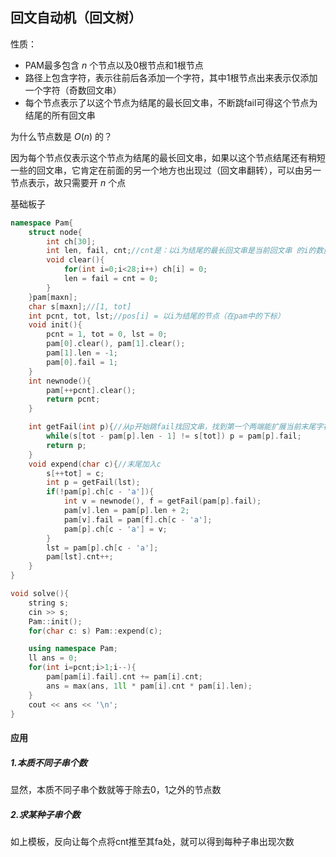 ## 回文自动机（回文树）

性质：

- PAM最多包含 $n$ 个节点以及0根节点和1根节点
- 路径上包含字符，表示往前后各添加一个字符，其中1根节点出来表示仅添加一个字符（奇数回文串）
- 每个节点表示了以这个节点为结尾的最长回文串，不断跳fail可得这个节点为结尾的所有回文串

为什么节点数是 $O(n)$ 的？

因为每个节点仅表示这个节点为结尾的最长回文串，如果以这个节点结尾还有稍短一些的回文串，它肯定在前面的另一个地方也出现过（回文串翻转），可以由另一节点表示，故只需要开 $n$ 个点

基础板子

```c++
namespace Pam{
    struct node{
        int ch[30];
        int len, fail, cnt;//cnt是：以i为结尾的最长回文串是当前回文串 的i的数量
        void clear(){
            for(int i=0;i<28;i++) ch[i] = 0;
            len = fail = cnt = 0;
        }
    }pam[maxn];
    char s[maxn];//[1, tot]
    int pcnt, tot, lst;//pos[i] = 以i为结尾的节点（在pam中的下标）
    void init(){
        pcnt = 1, tot = 0, lst = 0;
        pam[0].clear(), pam[1].clear();
        pam[1].len = -1;
        pam[0].fail = 1;
    }
    int newnode(){
        pam[++pcnt].clear();
        return pcnt;
    }

    int getFail(int p){//从p开始跳fail找回文串，找到第一个两端能扩展当前末尾字符(s[tot])的
        while(s[tot - pam[p].len - 1] != s[tot]) p = pam[p].fail;
        return p;
    }
    void expend(char c){//末尾加入c
        s[++tot] = c;
        int p = getFail(lst);
        if(!pam[p].ch[c - 'a']){
            int v = newnode(), f = getFail(pam[p].fail);
            pam[v].len = pam[p].len + 2;
            pam[v].fail = pam[f].ch[c - 'a'];
            pam[p].ch[c - 'a'] = v;
        }
        lst = pam[p].ch[c - 'a'];
        pam[lst].cnt++;
    }
}

void solve(){
    string s;
    cin >> s;
    Pam::init();
    for(char c: s) Pam::expend(c);

    using namespace Pam;
    ll ans = 0;
    for(int i=pcnt;i>1;i--){
        pam[pam[i].fail].cnt += pam[i].cnt;
        ans = max(ans, 1ll * pam[i].cnt * pam[i].len);
    }
    cout << ans << '\n';
}
```



#### 应用

##### 1.本质不同子串个数

显然，本质不同子串个数就等于除去0，1之外的节点数

##### 2.求某种子串个数

如上模板，反向让每个点将cnt推至其fa处，就可以得到每种子串出现次数

